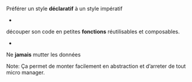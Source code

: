 Préférer un style **déclaratif** à un style impératif

+

découper son code en petites **fonctions** réutilisables et composables.

+

Ne **jamais** mutter les données


Note:
Ça permet de monter facilement en abstraction et d’arreter de tout micro manager.
